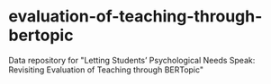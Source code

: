 # evaluation-of-teaching-through-bertopic
Data repository for "Letting Students’ Psychological Needs Speak: Revisiting Evaluation of Teaching through BERTopic"
